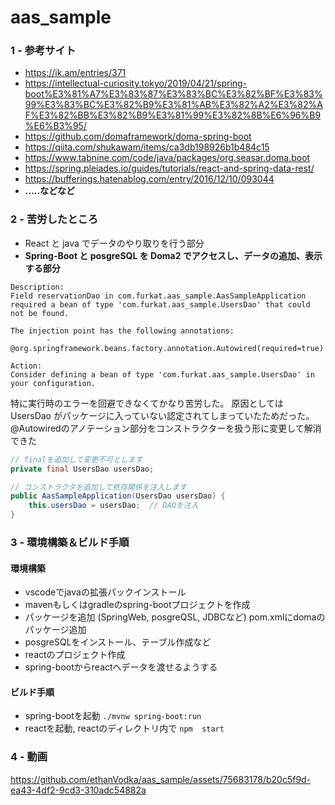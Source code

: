 # aas_sample

### 1 - 参考サイト
- https://ik.am/entries/371
- https://intellectual-curiosity.tokyo/2019/04/21/spring-boot%E3%81%A7%E3%83%87%E3%83%BC%E3%82%BF%E3%83%99%E3%83%BC%E3%82%B9%E3%81%AB%E3%82%A2%E3%82%AF%E3%82%BB%E3%82%B9%E3%81%99%E3%82%8B%E6%96%B9%E6%B3%95/
- https://github.com/domaframework/doma-spring-boot
- https://qiita.com/shukawam/items/ca3db198926b1b484c15
- https://www.tabnine.com/code/java/packages/org.seasar.doma.boot
- https://spring.pleiades.io/guides/tutorials/react-and-spring-data-rest/
- https://bufferings.hatenablog.com/entry/2016/12/10/093044
- __.....などなど__

### 2 - 苦労したところ
- React と java でデータのやり取りを行う部分
- __Spring-Boot と posgreSQL を Doma2 でアクセスし、データの追加、表示する部分__

```
Description:
Field reservationDao in com.furkat.aas_sample.AasSampleApplication required a bean of type 'com.furkat.aas_sample.UsersDao' that could not be found.

The injection point has the following annotations:
        - @org.springframework.beans.factory.annotation.Autowired(required=true)

Action:
Consider defining a bean of type 'com.furkat.aas_sample.UsersDao' in your configuration.
```
特に実行時のエラーを回避できなくてかなり苦労した。
原因としては UsersDao がパッケージに入っていない認定されてしまっていたためだった。
@Autowiredのアノテーション部分をコンストラクターを扱う形に変更して解消できた

``` java
// finalを追加して変更不可とします
private final UsersDao usersDao;

// コンストラクタを追加して依存関係を注入します
public AasSampleApplication(UsersDao usersDao) {
	this.usersDao = usersDao;  // DAOを注入
}
``` 

### 3 - 環境構築＆ビルド手順

#### __環境構築__
- vscodeでjavaの拡張パックインストール
- mavenもしくはgradleのspring-bootプロジェクトを作成
- パッケージを追加 (SpringWeb, posgreQSL, JDBCなど) pom.xmlにdomaのパッケージ追加
- posgreSQLをインストール、テーブル作成など
- reactのプロジェクト作成
- spring-bootからreactへデータを渡せるようする

#### ビルド手順
- spring-bootを起動 ``` ./mvnw spring-boot:run ```
- reactを起動, reactのディレクトリ内で ``` npm  start ```

### 4 - 動画



https://github.com/ethanVodka/aas_sample/assets/75683178/b20c5f9d-ea43-4df2-9cd3-310adc54882a



